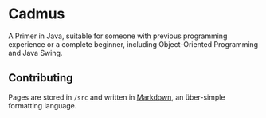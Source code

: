 Cadmus
======

A Primer in Java, suitable for someone with previous programming experience or a complete beginner, including Object-Oriented Programming and Java Swing.

Contributing
---
Pages are stored in `/src` and written in [Markdown](http://markdowntutorial.com), an über-simple formatting language.
